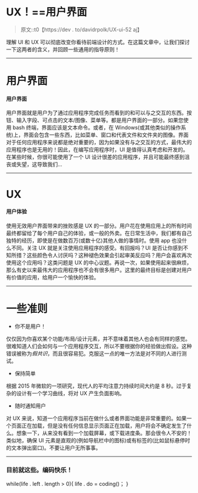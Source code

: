 # UX！==用户界面

> 原文::t0【https://dev . to/davidrpolk/UX-ui-52 aj】

理解 UI 和 UX 可以彻底改变你看待前端设计的方式。在这篇文章中，让我们探讨一下这两者的含义，并回顾一些通用的指导原则！

* * *

# [](#ui)用户界面

#### [](#user-interface)用户界面

用户界面就是用户为了通过应用程序完成任务而看到的和可以与之交互的东西。按钮、输入字段、可点击的文本/图像、菜单等。都是用户界面的一部分。如果您使用 bash 终端，界面应该是文本命令。或者，在 Windows(或其他类似的操作系统)上，界面会包含一些东西，比如菜单、窗口和代表文件和文件夹的图像。界面对于任何应用程序来说都是绝对重要的，因为如果没有与之交互的方式，最伟大的应用程序也是无用的！因此，在编写应用程序时，UI 是值得认真考虑和开发的。在某些时候，你很可能使用了一个 UI 设计很差的应用程序，并且可能最终感到沮丧或失望，这导致我们...

* * *

# UX

#### [](#user-experience)用户体验

使用无效用户界面带来的挫败感是 UX 的一部分。用户花在使用应用上的所有时间最终都留给了每个用户自己的体验，或一般的外卖。在日常生活中，我们都有自己独特的经历，即使是在做数百万(或数十亿)其他人做的事情时。使用 app 也没什么不同。关注 UX 就是关注使用应用程序的感受。有回报吗？UI 是否让你感到不知所措？这些颜色令人讨厌吗？这种褪色效果会引起审美反应吗？用户会喜欢再次使用这个应用吗？这类问题是 UX 的中心议题。再说一次，如果使用起来很麻烦，那么有史以来最伟大的应用程序也不会有很多用户。这里的最终目标是创建对用户有价值的应用，给用户一个愉快的体验。

* * *

# [](#some-guidelines)一些准则

*   你不是用户！

仅仅因为你喜欢某个功能/布局/设计元素，并不意味着其他人也会有同样的感觉。很难知道人们会如何与一个应用程序交互，所以不要根据你的经验做出假设。这种错误被称为*假共识*，而且很容易犯。克服这一点的唯一方法是对不同的人进行测试。

*   保持简单

根据 2015 年微软的一项研究，现代人的平均注意力持续时间大约是 8 秒。过于复杂的设计有一个学习曲线，将对 UX 产生负面影响。

*   随时通知用户

对 UX 来说，知道一个应用程序当前在做什么或者界面功能是非常重要的。如果一个页面正在加载，但是没有任何信息显示页面正在加载，用户将会不确定发生了什么。想象一下，从来没有看到一个加载屏幕，或下载进度条。那会很令人不安的！类似地，确保 UI 元素是直观的(例如导航栏中的图标)或有标签的(比如鼠标悬停时的文本弹出窗口)。不要让用户无所事事。

* * *

### [](#thats-all-for-now-happy-coding)目前就这些。编码快乐！

while(life . left . length > 0){
life . do = coding()；
}